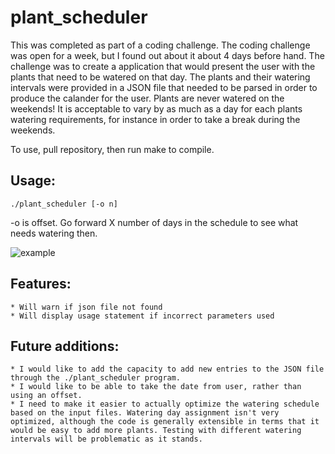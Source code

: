# plant_scheduler

This was completed as part of a coding challenge. The coding challenge was open for a week, but I found out about it about 4 days before hand. The challenge was to create a application that would present the user with the plants that need to be watered on that day. The plants and their watering intervals were provided in a JSON file that needed to be parsed in order to produce the calander for the user. Plants are never watered on the weekends! It is acceptable to vary by as much as a day for each plants watering requirements, for instance in order to take a break during the weekends. 

To use, pull repository, then run make to compile. 

## Usage:
```./plant_scheduler [-o n]```

-o is offset. Go forward X number of days in the schedule to see what needs watering then.

![example](https://user-images.githubusercontent.com/8321639/70968785-d3771480-205f-11ea-94cd-a02043ed3260.png)


## Features:
	* Will warn if json file not found
	* Will display usage statement if incorrect parameters used

## Future additions:
	* I would like to add the capacity to add new entries to the JSON file through the ./plant_scheduler program.
	* I would like to be able to take the date from user, rather than using an offset.
	* I need to make it easier to actually optimize the watering schedule based on the input files. Watering day assignment isn't very optimized, although the code is generally extensible in terms that it would be easy to add more plants. Testing with different watering intervals will be problematic as it stands.	
